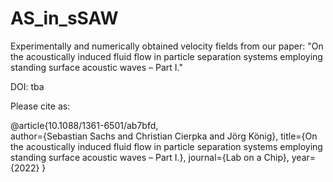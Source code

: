 # AS_in_sSAW

Experimentally and numerically obtained velocity fields from our paper: "On the acoustically induced fluid flow in particle separation systems employing standing surface acoustic waves – Part I."

DOI: tba

Please cite as:

@article{10.1088/1361-6501/ab7bfd, <br />
	author={Sebastian Sachs and Christian Cierpka and Jörg König},
	title={On the acoustically induced fluid flow in particle separation systems employing standing surface acoustic waves – Part I.},
	journal={Lab on a Chip},
	year={2022}
}
